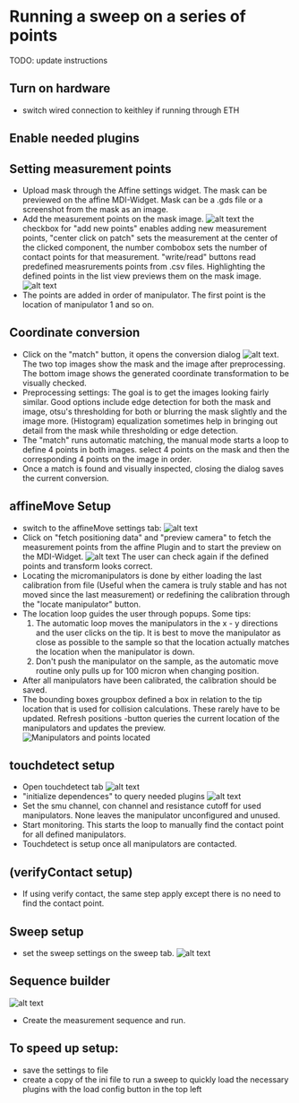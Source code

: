 # Running a sweep on a series of points
TODO: update instructions
## Turn on hardware
- switch wired connection to keithley if running through ETH

## Enable needed plugins

## Setting measurement points
- Upload mask through the Affine settings widget. The mask can be previewed on the affine MDI-Widget. Mask can be a .gds file or a screenshot from the mask as an image.
- Add the measurement points on the mask image. ![alt text](rsc/affine.png) the checkbox for "add new points" enables adding new measurement points, "center click on patch" sets the measurement at the center of the clicked component, the number combobox sets the number of contact points for that measurement. "write/read" buttons read predefined measrurements points from .csv files. Highlighting the defined points in the list view previews them on the mask image.![alt text](rsc/defined_points.png)
- The points are added in order of manipulator. The first point is the location of manipulator 1 and so on.

##  Coordinate conversion
- Click on the "match" button, it opens the conversion dialog ![alt text](rsc/match_dialog.png). The two top images show the mask and the image after preprocessing. The bottom image shows the generated coordinate transformation to be visually checked. 
- Preprocessing settings: The goal is to get the images looking fairly similar. Good options include edge detection for both the mask and image, otsu's thresholding for both or blurring the mask slightly and the image more. (Histogram) equalization sometimes help in bringing out detail from the mask while thresholding or edge detection.
- The "match" runs automatic matching, the manual mode starts a loop to define 4 points in both images. select 4 points on the mask and then the corresponding 4 points on the image in order.
- Once a match is found and visually inspected, closing the dialog saves the current conversion.

## affineMove Setup
- switch to the affineMove settings tab: ![alt text](rsc/affineMove.png)
- Click on "fetch positioning data" and "preview camera" to fetch the measurement points from the affine Plugin and to start the preview on the MDI-Widget. ![alt text](rsc/affineMoveMDI.png) The user can check again if the defined points and transform looks correct.
- Locating the micromanipulators is done by either loading the last calibration from file (Useful when the camera is truly stable and has not moved since the last measurement) or redefining the calibration through the "locate manipulator" button.
- The location loop guides the user through popups. Some tips:
    1. The automatic loop moves the manipulators in the x - y directions and the user clicks on the tip. It is best to move the manipulator as close as possible to the sample so that the location actually matches the location when the manipulator is down. 
    2. Don't push the manipulator on the sample, as the automatic move routine only pulls up for 100 micron when changing position.
- After all manipulators have been calibrated, the calibration should be saved. 
- The bounding boxes groupbox defined a box in relation to the tip location that is used for collision calculations. These rarely have to be updated. Refresh positions -button queries the current location of the manipulators and updates the preview. 
![Manipulators and points located](rsc/manipulators_located.png)

## touchdetect setup
- Open touchdetect tab ![alt text](rsc/touchDetect_not_setup.png)
- "initialize dependences" to query needed plugins ![alt text](rsc/touchDetect_setup.png)
- Set the smu channel, con channel and resistance cutoff for used manipulators. None leaves the manipulator unconfigured and unused.
- Start monitoring. This starts the loop to manually find the contact point for all defined manipulators.
- Touchdetect is setup once all manipulators are contacted.

## (verifyContact setup)
- If using verify contact, the same step apply except there is no need to find the contact point.

## Sweep setup
- set the sweep settings on the sweep tab. ![alt text](rsc/sweep.png)

## Sequence builder
![alt text](rsc/seqbuilder.png)
- Create the measurement sequence and run. 

## To speed up setup:
- save the settings to file
- create a copy of the ini file to run a sweep to quickly load the necessary plugins with the load config button in the top left